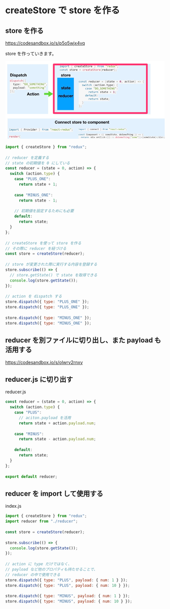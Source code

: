 # createStore で store を作る

## store を作る

https://codesandbox.io/s/p5o5wjx4vq

store を作っていきます。

![](/assets/redux_createStore.png)

```js
import { createStore } from "redux";

// reducer を定義する
// state の初期値を 0 にしている
const reducer = (state = 0, action) => {
  switch (action.type) {
    case "PLUS_ONE":
      return state + 1;

    case "MINUS_ONE":
      return state - 1;

    // 初期値を設定するためにも必要
    default:
      return state;
  }
};

// createStore を使って store を作る
// その際に reducer を紐づける
const store = createStore(reducer);

// store が変更された際に実行する内容を登録する
store.subscribe(() => {
  // store.getState() で state を取得できる
  console.log(store.getState());
});

// action を dispatch する
store.dispatch({ type: "PLUS_ONE" });
store.dispatch({ type: "PLUS_ONE" });

store.dispatch({ type: "MINUS_ONE" });
store.dispatch({ type: "MINUS_ONE" });
```

## reducer を別ファイルに切り出し、また payload も活用する

https://codesandbox.io/s/olwrv2rnxy

## reducer.js に切り出す

reducer.js

```js
const reducer = (state = 0, action) => {
  switch (action.type) {
    case "PLUS":
      // aciton.payload を活用
      return state + action.payload.num;

    case "MINUS":
      return state - action.payload.num;

    default:
      return state;
  }
};

export default reducer;

```

## reducer を import して使用する

index.js

```js
import { createStore } from "redux";
import reducer from "./reducer";

const store = createStore(reducer);

store.subscribe(() => {
  console.log(store.getState());
});

// action に type だけではなく、
// payload など他のプロパティも持たせることで、
// reducer の中で使用できる
store.dispatch({ type: "PLUS", payload: { num: 1 } });
store.dispatch({ type: "PLUS", payload: { num: 10 } });

store.dispatch({ type: "MINUS", payload: { num: 1 } });
store.dispatch({ type: "MINUS", payload: { num: 10 } });
```



